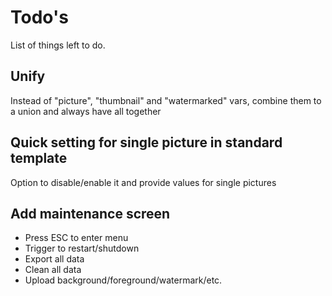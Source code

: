 # Todo's

List of things left to do.

## Unify

Instead of "picture", "thumbnail" and "watermarked" vars, combine them to a union and always have all together

## Quick setting for single picture in standard template

Option to disable/enable it and provide values for single pictures

## Add maintenance screen

- Press ESC to enter menu
- Trigger to restart/shutdown
- Export all data
- Clean all data
- Upload background/foreground/watermark/etc.
